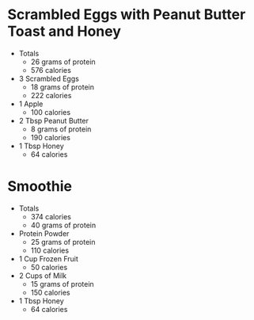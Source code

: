 # Scrambled Eggs with Peanut Butter Toast and Honey
- Totals
	- 26 grams of protein
	- 576 calories
- 3 Scrambled Eggs
	- 18 grams of protein
	- 222 calories
- 1 Apple
	- 100 calories
- 2 Tbsp Peanut Butter
	- 8 grams of protein
	- 190 calories
- 1 Tbsp Honey
	- 64 calories
# Smoothie
- Totals
	- 374 calories
	- 40 grams of protein
- Protein Powder
	- 25 grams of protein
	- 110 calories
- 1 Cup Frozen Fruit
	- 50 calories
- 2 Cups of Milk
	- 15 grams of protein
	- 150 calories
- 1 Tbsp Honey
	- 64 calories
